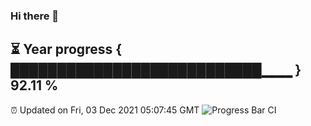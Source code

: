 ### Hi there 👋
⏳ Year progress { ███████████████████████████▁▁▁ } 92.11 %
---
⏰ Updated on Fri, 03 Dec 2021 05:07:45 GMT
![Progress Bar CI](https://github.com/liununu/liununu/workflows/Progress%20Bar%20CI/badge.svg)

